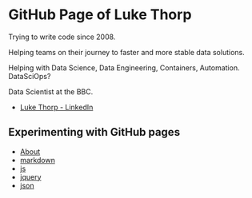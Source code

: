 # GitHub Page of Luke Thorp

Trying to write code since 2008.


Helping teams on their journey to faster and more stable data solutions.

Helping with Data Science, Data Engineering, Containers, Automation. DataSciOps?

Data Scientist at the BBC.

- [Luke Thorp - LinkedIn](https://www.linkedin.com/in/luke-thorp/)


## Experimenting with GitHub pages

* [About](/about)
* [markdown](/markdown)
* [js](/js)
* [jquery](/jquery)
* [json](/json)

